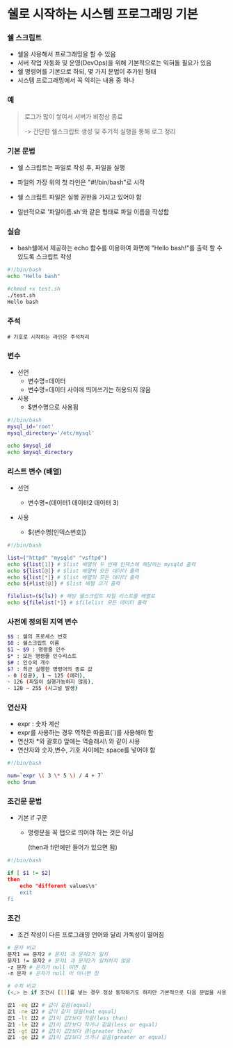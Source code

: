# 쉘로 시작하는 시스템 프로그래밍 기본



### 쉘 스크립트

- 쉘을 사용해서 프로그래밍을 할 수 있음
- 서버 작업 자동화 및 운영(DevOps)을 위해 기본적으로는 익혀둘 필요가 있음
- 쉘 명령어를 기본으로 하되, 몇 가지 문법이 추가된 형태
- 시스템 프로그래밍에서 꼭 익히는 내용 중 하나



### 예

> 로그가 많이 쌓여서 서버가 비정상 종료
>
> -> 간단한 쉘스크립트 생성 및 주기적 실행을 통해 로그 정리



### 기본 문법

- 쉘 스크립트는 파일로 작성 후, 파일을 실행
- 파일의 가장 위의 첫 라인은 "#!/bin/bash"로 시작

- 쉘 스크립트 파일은 실행 권한을 가지고 있어야 함
- 일반적으로 '파일이름.sh'와 같은 형태로 파일 이름을 작성함



### 실습

- bash쉘에서 제공하는  echo 함수를 이용하여 화면에 "Hello bash!"를 출력 할 수 있도록 스크립트 작성

```sh
#!/bin/bash
echo "Hello bash"

#chmod +x test.sh
./test.sh
Hello bash
```



### 주석

```
# 기호로 시작하는 라인은 주석처리
```



### 변수

- 선언
  - 변수명=데이터
  - 변수명=데이터 사이에 띄어쓰기는 허용되지 않음
- 사용
  - $변수명으로 사용됨

```sh
#!/bin/bash
mysql_id='root'
mysql_directory='/etc/mysql'

echo $mysql_id
echo $mysql_directory
```



### 리스트 변수 (배열)

- 선언
  - 변수명=(데이터1 데이터2 데이터 3)

- 사용
  - ${변수명[인덱스번호]}



```sh
#!/bin/bash

list=("httpd" "mysqld" "vsftpd")
echo ${list[1]} # $list 배열의 두 번째 인덱스에 해당하는 mysqld 출력
echo ${list[@]} # $list 배열의 모든 데이터 출력
echo ${list[*]} # $list 배열의 모든 데이터 출력
echo ${#list[@]} # $list 배열 크기 출력

filelist=($(ls)) # 해당 쉘스크립트 파일 리스트를 배열로
echo ${filelist[*]} # $filelist 모든 데이터 출력
```



### 사전에 정의된 지역 변수

```sh
$$ : 쉘의 프로세스 번호
$0 : 쉘스크립트 이름
$1 ~ $9 : 명령줄 인수
$* : 모든 명령줄 인수리스트
$# : 인수의 개수
$? : 최근 실행한 명령어의 종료 값
- 0 (성공), 1 ~ 125 (에러),
- 126 (파일이 실행가능하지 않음),
- 128 ~ 255 (시그널 발생)
```



### 연산자

- expr : 숫자 계산
- expr를 사용하는 경우 역작은 따옴표(`)를 사용해야 함
- 연산자 *와 괄호() 앞에는 역슬래시\ 와 같이 사용
- 연산자와 숫자,변수, 기호 사이에는 space를 넣어야 함

```sh
#!/bin/bash

num=`expr \( 3 \* 5 \) / 4 + 7`
echo $num
```



### 조건문 문법

- 기본 if 구문

  - 명령문을 꼭 탭으로 띄어야 하는 것은 아님 

    (then과 fi안에만 들어가 있으면 됨)

```sh
#!/bin/bash

if [ $1 != $2]
then
	echo "different values\n"
	exit
fi
```



### 조건

- 조건 작성이 다른 프로그래밍 언어와 달리 가독성이 떨어짐

```sh
# 문자 비교
문자1 == 문자2 # 문자1 과 문자2가 일치
문자1 != 문자2 # 문자1 과 문자2가 일치하지 않음
-z 문자 # 문자가 null 이면 참
-n 문자 # 문자가 null 이 아니면 참

# 수치 비교
(<,> 는 if 조건시 [[]]를 넣는 경우 정상 동작하기도 하지만 기본적으로 다음 문법을 사용하는 것을 권장)

값1 -eq 값2 # 값이 같음(equal)
값1 -ne 값2 # 값이 같지 않음(not equal)
값1 -lt 값2 # 값1이 값2보다 작음(less than)
값1 -le 값2 # 값1이 값2보다 작거나 같음(less or equal)
값1 -gt 값2 # 값1이 값2보다 큼(greater than)
값1 -ge 값2 # 값1이 값2보다 크거나 같음(greater or equal)
```

